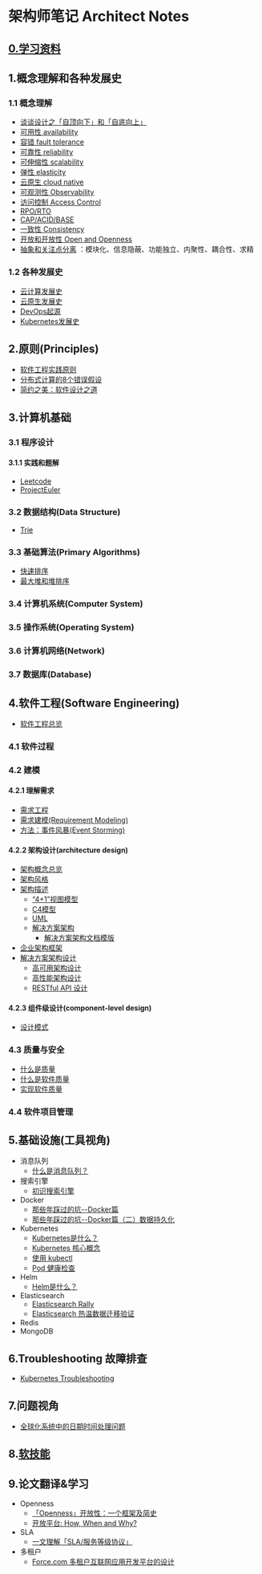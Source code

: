 # 架构师笔记 Architect Notes

## [0.学习资料](./info-list.md)


## 1.概念理解和各种发展史
### 1.1 概念理解
* [谈谈设计之「自顶向下」和「自底向上」](./concepts/talk-about-top-down-and-bottom-up.md)
* [可用性 availability](./concepts/availability.md)
* [容错 fault tolerance](./concepts/fault-tolerance.md)
* [可靠性 reliability](./concepts/reliability.md)
* [可伸缩性 scalability](./concepts/scalability.md)
* [弹性 elasticity](./concepts/elasticity.md)
* [云原生 cloud native](./concepts/what-is-cloud-native.md)
* [可观测性 Observability](./concepts/observability.md)
* [访问控制 Access Control](./concepts/access-control.md)
* [RPO/RTO](./concepts/RPO-RTO.md)
* [CAP/ACID/BASE](./concepts/CAP-ACID-BASE.md)
* [一致性 Consistency](./concepts/consistency.md)
* [开放和开放性 Open and Openness](./concepts/open-and-openness.md)
* [抽象和关注点分离](./concepts/abstraction-and-suparation-of-concerns.md) ：模块化、信息隐蔽、功能独立、内聚性、耦合性、求精

### 1.2 各种发展史
* [云计算发展史](./timelines/cloud-computing-timeline.md)
* [云原生发展史](./timelines/cloudnative-timeline.md)
* [DevOps起源](./timelines/devops-timeline.md)
* [Kubernetes发展史](./timelines/kubernetes-timeline.md)


## 2.原则(Principles)
* [软件工程实践原则](./principles/software-engineering-principles.md)
* [分布式计算的8个错误假设](./principles/8-fallacies-of-distributed-computing.md)
* [简约之美：软件设计之道](./principles/code-simplicity-the-science-of-development.png)

## 3.计算机基础
### 3.1 程序设计
#### 3.1.1 实践和题解
* [Leetcode](https://github.com/lyremelody/leetcode)
* [ProjectEuler](https://github.com/lyremelody/projecteuler)

### 3.2 数据结构(Data Structure)
* [Trie](./fundamentals/data-structures/trie.md)

### 3.3 基础算法(Primary Algorithms)
* [快速排序](./fundamentals/primary-algorithms/quick-sort.md)
* [最大堆和堆排序](./fundamentals/primary-algorithms/heap-sort.md)

### 3.4 计算机系统(Computer System)

### 3.5 操作系统(Operating System)

### 3.6 计算机网络(Network)

### 3.7 数据库(Database)

## 4.软件工程(Software Engineering)
* [软件工程总览](./software-engineering/software-engineering.md)

### 4.1 软件过程

### 4.2 建模

#### 4.2.1 理解需求
* [需求工程](./software-engineering/requirements/requirement-engineering.md)
* [需求建模(Requirement Modeling)](./software-engineering/requirements/requirement-modeling.md)
* [方法：事件风暴(Event Storming)](./software-engineering/requirements/event-storming.md)

#### 4.2.2 架构设计(architecture design)
* [架构概念总览](./software-engineering/design/architecture-design/architecture.md)
* [架构风格](./software-engineering/design/architecture-design/architecture-styles/)
* [架构描述](./software-engineering/design/architecture-design/architecture-description/)
  * [“4+1”视图模型](./software-engineering/design/architecture-design/architecture-description/4+1-architectural-view-model.md)
  * [C4模型](./software-engineering/design/architecture-design/architecture-description/c4-model.md)
  * [UML](./software-engineering/design/architecture-design/architecture-description/uml.md)
  * [解决方案架构](./software-engineering/design/architecture-design/architecture-description/solution-architecture.md)
    * [解决方案架构文档模版](./software-engineering/design/architecture-design/architecture-description/solution-architecture-document.md)
* [企业架构框架](./software-engineering/design/architecture-design/enterprise-architecture-frameworks/)
* [解决方案架构设计](./software-engineering/design/architecture-design/solution-architecture)
  * [高可用架构设计](./software-engineering/design/architecture-design/solution-architecture/architecting-for-high-availability.md)
  * [高性能架构设计](./software-engineering/design/architecture-design/solution-architecture/architecting-for-high-performance.md)
  * [RESTful API 设计](./software-engineering/design/architecture-design/solution-architecture/restful-api-design.md)

#### 4.2.3 组件级设计(component-level design)
* [设计模式](./software-engineering/design/component-level-design/design-patterns/)

### 4.3 质量与安全
* [什么是质量](./software-engineering/software-quality/what-is-quality.md)
* [什么是软件质量](./software-engineering/software-quality/what-is-software-quality.md)
* [实现软件质量](./software-engineering/software-quality/implement-software-quality.md)

### 4.4 软件项目管理


## 5.基础设施(工具视角)
* 消息队列
  * [什么是消息队列？](./infrastructure/what-is-message-queue.md)
* 搜索引擎
  * [初识搜索引擎](./infrastructure/search-engine-20180427.md)
* Docker
  * [那些年踩过的坑--Docker篇](./infrastructure/docker/docker-practice-20170713.md)
  * [那些年踩过的坑--Docker篇（二）数据持久化](./infrastructure/docker/docker-practice-20180204.md)
* Kubernetes
  * [Kubernetes是什么？](./infrastructure/kubernetes/what-is-kubernetes.md)
  * [Kubernetes 核心概念](./infrastructure/kubernetes/kubernetes-concepts.md)
  * [使用 kubectl](./infrastructure/kubernetes/kubernetes-use-kubectl.md)
  * [Pod 健康检查](./infrastructure/kubernetes/kubernetes-pod-health-check.md)
* Helm
  * [Helm是什么？](./infrastructure/helm/what-is-helm.md)
* Elasticsearch
  * [Elasticsearch Rally](./infrastructure/elasticsearch/elasticsearch-rally-20180123.md)
  * [Elasticsearch 热温数据迁移验证](./infrastructure/elasticsearch/elasticsearch-hot-warm-20181211.md)
* Redis
* MongoDB

## 6.Troubleshooting 故障排查
* [Kubernetes Troubleshooting](./troubleshooting/kubernetes-troubleshooting.md)


## 7.问题视角
* [全球化系统中的日期时间处理问题](./problems/globalization-datatime.md)


## 8.[软技能](./soft-skills/README.md)


## 9.论文翻译&学习
* Openness
  * [「Openness」开放性：一个框架及简史](./papers-reading/Openness-with-and-without-Information-Technology-a-framework-and-a-brief-history.md)
  * [开放平台: How, When and Why?](./papers-reading/opening-platform-how-when-and-why.md)
* SLA
  * [一文理解「SLA/服务等级协议」](./papers-reading/about-sla.md)
* 多租户
  * [Force.com 多租户互联网应用开发平台的设计](./papers-reading/translatep889-weissman-1-pdf.md)

